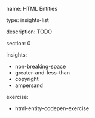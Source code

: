 name: HTML Entities

type: insights-list

description: TODO

section: 0

insights:
  - non-breaking-space
  - greater-and-less-than
  - copyright
  - ampersand
 
exercise:
  - html-entity-codepen-exercise
